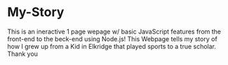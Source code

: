 # My-Story
This is an ineractive 1 page wepage w/ basic JavaScript features from the front-end to the beck-end using Node.js! 
This Webpage tells my story of how I grew up from a Kid in Elkridge that played sports to a true scholar.
Thank you
